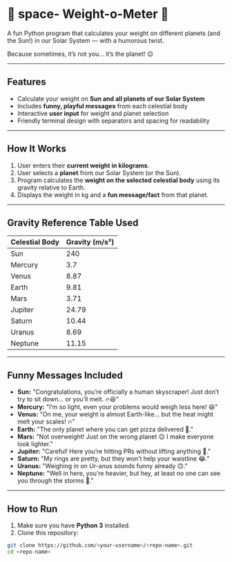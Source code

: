 # 🌌 space- Weight-o-Meter 🚀

A fun Python program that calculates your weight on different planets (and the Sun!) in our Solar System — with a humorous twist.  

Because sometimes, it’s not you… it’s the planet! 😉

---

## Features

- Calculate your weight on **Sun and all planets of our Solar System**  
- Includes **funny, playful messages** from each celestial body  
- Interactive **user input** for weight and planet selection  
- Friendly terminal design with separators and spacing for readability  

---

## How It Works

1. User enters their **current weight in kilograms**.  
2. User selects a **planet** from our Solar System (or the Sun).  
3. Program calculates the **weight on the selected celestial body** using its gravity relative to Earth.  
4. Displays the weight in kg and a **fun message/fact** from that planet.  

---

## Gravity Reference Table Used

| Celestial Body | Gravity (m/s²) |
|----------------|----------------|
| Sun            | 240            |
| Mercury        | 3.7            |
| Venus          | 8.87           |
| Earth          | 9.81           |
| Mars           | 3.71           |
| Jupiter        | 24.79          |
| Saturn         | 10.44          |
| Uranus         | 8.69           |
| Neptune        | 11.15          |

---

## Funny Messages Included

- **Sun:** "Congratulations, you’re officially a human skyscraper! Just don’t try to sit down… or you’ll melt. 🔥😆"  
- **Mercury:** "I’m so light, even your problems would weigh less here! 😆"  
- **Venus:** "On me, your weight is almost Earth-like… but the heat might melt your scales! 🔥"  
- **Earth:** "The only planet where you can get pizza delivered 🍕."  
- **Mars:** "Not overweight! Just on the wrong planet 😉 I make everyone look lighter."  
- **Jupiter:** "Careful! Here you’re hitting PRs without lifting anything 💪."  
- **Saturn:** "My rings are pretty, but they won’t help your waistline 😂."  
- **Uranus:** "Weighing in on Ur-anus sounds funny already 🙃."  
- **Neptune:** "Well in here, you’re heavier, but hey, at least no one can see you through the storms 🌊."  

---

## How to Run

1. Make sure you have **Python 3** installed.  
2. Clone this repository:  

```bash
git clone https://github.com/<your-username>/<repo-name>.git
cd <repo-name>
